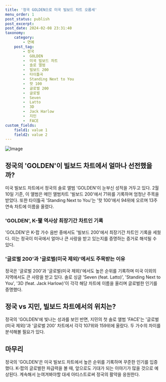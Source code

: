 ```yaml
---
title: '정국 GOLDEN으로 미국 빌보드 차트 오름세'
menu_order: 1
post_status: publish
post_excerpt: 
post_date: 2024-02-08 23:31:40
taxonomy:
    category:
        - 연예
    post_tag:
        - 정국
        -  GOLDEN
        -  미국 빌보드 차트
        -  솔로 앨범
        -  빌보드 200
        -  타이틀곡
        -  Standing Next to You
        -  핫 100
        -  글로벌 200
        -  글로벌
        -  Seven
        -  Latto
        -  3D
        -  Jack Harlow
        -  지민
        -  FACE
custom_fields:
    field1: value 1
    field2: value 2
---
```


![Image](https://mimgnews.pstatic.net/image/076/2024/02/07/2024020701000539700063471_20240207081302418.jpg?type=w540)

## 정국의 'GOLDEN'이 빌보드 차트에서 얼마나 선전했을까?
미국 빌보드 차트에서 정국의 솔로 앨범 'GOLDEN'이 눈부신 성적을 거두고 있다. 2월 10일 기준, 이 앨범은 메인 앨범차트 '빌보드 200'에서 71위를 기록하며 엄청난 주목을 받았다. 또한 타이틀곡 'Standing Next to You'는 '핫 100'에서 94위에 오르며 13주 연속 차트에 이름을 올렸다.
### 'GOLDEN', K-팵 역사상 최장기간 차트인 기록
'GOLDEN'은 K-팝 가수 음반 중에서도 '빌보드 200'에서 최장기간 차트인 기록을 세웠다. 이는 정국이 미국에서 얼마나 큰 사랑을 받고 있는지를 증명하는 증거로 해석될 수 있다.
### '글로벌 200'과 '글로벌(미국 제외)'에서도 주목받는 이유
정국은 '글로벌 200'과 '글로벌(미국 제외)'에서도 높은 순위를 기록하며 미국 이외의 지역에서도 큰 사랑을 받고 있다. 솔로 싱글 'Seven (feat. Latto)', 'Standing Next to You', '3D (feat. Jack Harlow)'이 각각 해당 차트에 이름을 올리며 글로벌한 인기를 증명했다.
## 정국 vs 지민, 빌보드 차트에서의 위치는?
정국의 'GOLDEN'에 빛나는 성과를 보인 반면, 지민의 첫 솔로 앨범 'FACE'는 '글로벌(미국 제외)'과 '글로벌 200' 차트에서 각각 107위와 159위에 올랐다. 두 가수의 차이를 분석해볼 필요가 있다.
## 마무리
정국의 'GOLDEN'은 미국 빌보드 차트에서 높은 순위를 기록하며 꾸준한 인기를 입증했다. K-팝의 글로벌한 파급력을 볼 때, 앞으로도 기대가 되는 이야기가 많을 것으로 예상된다. 계속해서 눈여겨봐야할 대세 아티스트로써 정국의 활약을 응원한다.
